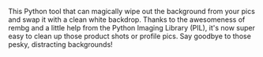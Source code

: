 This Python tool that can magically wipe out the background from your pics and swap it with a clean white backdrop. Thanks to the awesomeness of rembg and a little help from the Python Imaging Library (PIL), it's now super easy to clean up those product shots or profile pics. Say goodbye to those pesky, distracting backgrounds!